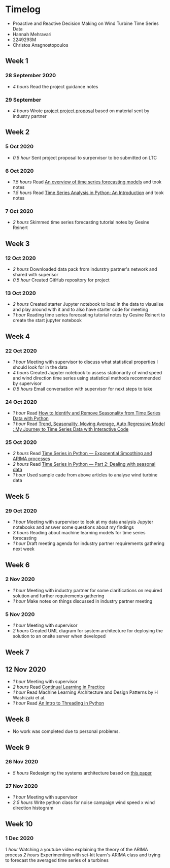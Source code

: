# Timelog

* Proactive and Reactive Decision Making on Wind Turbine Time Series Data
* Hannah Mehravari
* 2249293M
* Christos Anagnostopoulos

## Week 1

### 28 September 2020

* *4 hours* Read the project guidance notes

### 29 September
* *4 hours* Wrote [project project proposal](https://docs.google.com/document/d/15p8fmXErrMKY59_fgcNVl8EzUGvy0eFHJhcFzhcWBq4/edit#heading=h.hgseaaqcu0kl) based on material sent by industry partner

## Week 2
### 5 Oct 2020
* *0.5 hour* Sent project proposal to surpervisor to be submitted on LTC
### 6 Oct 2020
* *1.5 hours* Read [An overview of time series forecasting models](https://towardsdatascience.com/an-overview-of-time-series-forecasting-models-a2fa7a358fcb) and took notes
* *1.5 hours* Read [Time Series Analysis in Python: An Introduction](https://towardsdatascience.com/time-series-analysis-in-python-an-introduction-70d5a5b1d52a) and took notes
### 7 Oct 2020
* *2 hours* Skimmed time series forecasting tutorial notes by Gesine Reinert


## Week 3
### 12 Oct 2020
* *2 hours* Downloaded data pack from indurstry partner's network and shared with superisor
* *0.5 hour* Created GitHub repository for project

### 13 Oct 2020
* *2 hours* Created starter Jupyter notebook to load in the data to visualise and play around with it and to also have starter code for meeting
* *1 hour* Reading time series forecasting tutorial notes by Gesine Reinert to create the start jupyter notebook

## Week 4
### 22 Oct 2020
* *1 hour* Meeting with supervisor to discuss what statistical properties I should look for in the data
* *4 hours* Created Jupyter notebook to assess stationarity of wind speed and wind direction time series using statistical methods recommended by supervisor
* *0.5 hours* Email conversation with supervisor for next steps to take

### 24 Oct 2020
* *1 hour* Read [How to Identify and Remove Seasonality from Time Series Data with Python](https://machinelearningmastery.com/time-series-seasonality-with-python/)
* *1 hour* Read [Trend, Seasonality, Moving Average, Auto Regressive Model : My Journey to Time Series Data with Interactive Code](https://towardsdatascience.com/trend-seasonality-moving-average-auto-regressive-model-my-journey-to-time-series-data-with-edc4c0c8284b)

### 25 Oct 2020
* *2 hours* Read [Time Series in Python — Exponential Smoothing and ARIMA processes](https://towardsdatascience.com/time-series-in-python-exponential-smoothing-and-arima-processes-2c67f2a52788)
* *2 hours* Read [Time Series in Python — Part 2: Dealing with seasonal data](https://towardsdatascience.com/time-series-in-python-part-2-dealing-with-seasonal-data-397a65b74051)
* *1 hour* Used sample cade from above articles to analyse wind turbine data


## Week 5
### 29 Oct 2020
* *1 hour* Meeting with surpervisor to look at my data analysis Jupyter notebooks and answer some questions about my findings
* *3 hours* Reading about machine learning models for time series forecasting
* *1 hour* Draft meeting agenda for industry partner requirements gathering next week

## Week 6 
### 2 Nov 2020
* *1 hour* Meeting with industry partner for some clarifications on required solution and further requirements gathering
* *1 hour* Make notes on things discussed in industry partner meeting

### 5 Nov 2020
* *1 hour* Meeting with supervisor
* *2 hours* Created UML diagram for system architecture for deploying the solution to an onsite server when developed

## Week 7
## 12 Nov 2020
* *1 hour* Meeting with supervisor
* *2 hours* Read [Continual Learning in Practice](https://assets.amazon.science/8e/63/5bfdb1bb419491ba26ce3b219369/continual-learning-in-practice.pdf)
* *1 hour* Read Machine Learning Architecture and Design Patterns by H Washizaki et al.
* *1 hour* Read [An Intro to Threading in Python](https://realpython.com/intro-to-python-threading/)

## Week 8
* No work was completed due to personal problems.

## Week 9
### 26 Nov 2020
* *5 hours* Redesigning the systems architecture based on [this paper](https://assets.amazon.science/8e/63/5bfdb1bb419491ba26ce3b219369/continual-learning-in-practice.pdf)
### 27 Nov 2020
* *1 hour* Meeting with supervisor
* *2.5 hours* Write python class for noise campaign wind speed x wind direction histogram

## Week 10
### 1 Dec 2020
*1 hour* Watching a youtube video explaining the theory of the ARIMA process
*2 hours* Experimenting with sci-kit learn's ARIMA class and trying to forecast the averaged time series of a turbines
